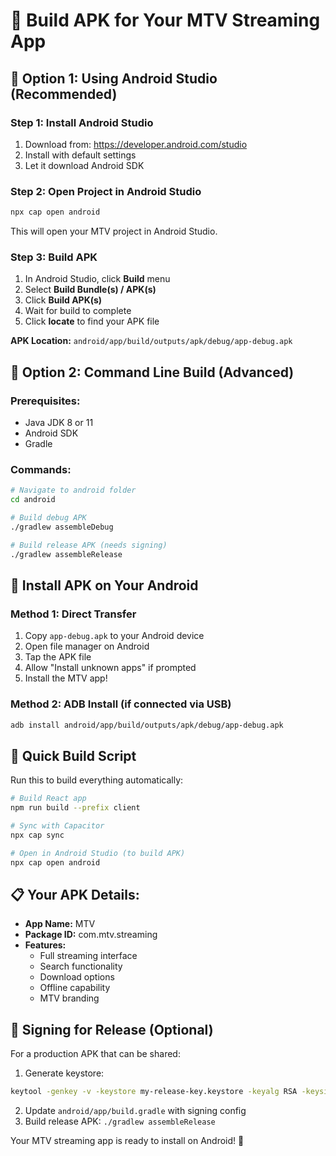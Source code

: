 # 📱 Build APK for Your MTV Streaming App

## 🚀 Option 1: Using Android Studio (Recommended)

### Step 1: Install Android Studio
1. Download from: https://developer.android.com/studio
2. Install with default settings
3. Let it download Android SDK

### Step 2: Open Project in Android Studio
```bash
npx cap open android
```
This will open your MTV project in Android Studio.

### Step 3: Build APK
1. In Android Studio, click **Build** menu
2. Select **Build Bundle(s) / APK(s)**
3. Click **Build APK(s)**
4. Wait for build to complete
5. Click **locate** to find your APK file

**APK Location:** `android/app/build/outputs/apk/debug/app-debug.apk`

## 🔧 Option 2: Command Line Build (Advanced)

### Prerequisites:
- Java JDK 8 or 11
- Android SDK
- Gradle

### Commands:
```bash
# Navigate to android folder
cd android

# Build debug APK
./gradlew assembleDebug

# Build release APK (needs signing)
./gradlew assembleRelease
```

## 📲 Install APK on Your Android

### Method 1: Direct Transfer
1. Copy `app-debug.apk` to your Android device
2. Open file manager on Android
3. Tap the APK file
4. Allow "Install unknown apps" if prompted
5. Install the MTV app!

### Method 2: ADB Install (if connected via USB)
```bash
adb install android/app/build/outputs/apk/debug/app-debug.apk
```

## 🎯 Quick Build Script

Run this to build everything automatically:
```bash
# Build React app
npm run build --prefix client

# Sync with Capacitor
npx cap sync

# Open in Android Studio (to build APK)
npx cap open android
```

## 📋 Your APK Details:
- **App Name:** MTV
- **Package ID:** com.mtv.streaming
- **Features:** 
  - Full streaming interface
  - Search functionality
  - Download options
  - Offline capability
  - MTV branding

## 🔑 Signing for Release (Optional)
For a production APK that can be shared:

1. Generate keystore:
```bash
keytool -genkey -v -keystore my-release-key.keystore -keyalg RSA -keysize 2048 -validity 10000 -alias my-key-alias
```

2. Update `android/app/build.gradle` with signing config
3. Build release APK: `./gradlew assembleRelease`

Your MTV streaming app is ready to install on Android! 🎉
